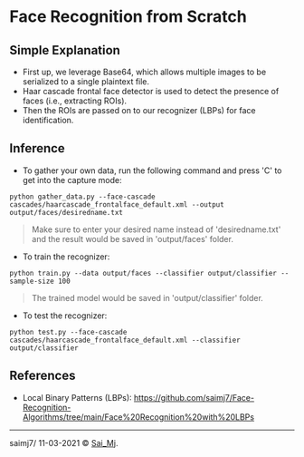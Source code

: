 # Face Recognition from Scratch

## Simple Explanation

- First up, we leverage Base64, which allows multiple images to be serialized to a single plaintext file.
- Haar cascade frontal face detector is used to detect the presence of faces (i.e., extracting ROIs).
- Then the ROIs are passed on to our recognizer (LBPs) for face identification.

## Inference

- To gather your own data, run the following command and press 'C' to get into the capture mode:

```
python gather_data.py --face-cascade cascades/haarcascade_frontalface_default.xml --output output/faces/desiredname.txt
```
> Make sure to enter your desired name instead of 'desiredname.txt' and the result would be saved in 'output/faces' folder.

- To train the recognizer:

```
python train.py --data output/faces --classifier output/classifier --sample-size 100
```
> The trained model would be saved in 'output/classifier' folder.

- To test the recognizer:

```
python test.py --face-cascade cascades/haarcascade_frontalface_default.xml --classifier output/classifier
```

## References
- Local Binary Patterns (LBPs): https://github.com/saimj7/Face-Recognition-Algorithms/tree/main/Face%20Recognition%20with%20LBPs

---

saimj7/ 11-03-2021 © <a href="http://saimj7.github.io" target="_blank">Sai_Mj</a>.
